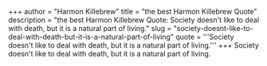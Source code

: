 +++
author = "Harmon Killebrew"
title = "the best Harmon Killebrew Quote"
description = "the best Harmon Killebrew Quote: Society doesn't like to deal with death, but it is a natural part of living."
slug = "society-doesnt-like-to-deal-with-death-but-it-is-a-natural-part-of-living"
quote = '''Society doesn't like to deal with death, but it is a natural part of living.'''
+++
Society doesn't like to deal with death, but it is a natural part of living.
